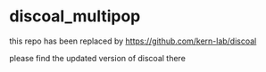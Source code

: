 # discoal_multipop
this repo has been replaced by https://github.com/kern-lab/discoal

please find the updated version of discoal there
